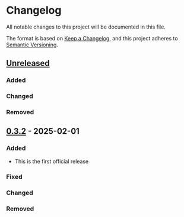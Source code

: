 # Changelog

All notable changes to this project will be documented in this file.

The format is based on [Keep a Changelog](https://keepachangelog.com/en/1.1.0/),
and this project adheres to [Semantic Versioning](https://semver.org/spec/v2.0.0.html).

## [Unreleased]

### Added

### Changed

### Removed

## [0.3.2] - 2025-02-01

### Added
  - This is the first official release

### Fixed

### Changed

### Removed

[unreleased]: https://github.com/Certora/cvlr/compare/v0.3.2...HEAD
[0.3.2]: https://github.com/Certora/cvlr/releases/tag/v0.3.2
